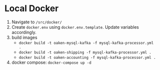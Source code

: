 # Local Docker

1. Navigate to `/src/docker/`
1. Create `docker.env` using `docker.env.template`. Update variables accordingly.
1. build images
    - `docker build -t oaken-mysql-kafka -f mysql-kafka-processor.yml .`
    - `docker build -t oaken-shipping -f mysql-kafka-processor.yml .`
    - `docker build -t oaken-accounting -f mysql-kafka-processor.yml .`
1. docker compose: `docker-compose up -d`
